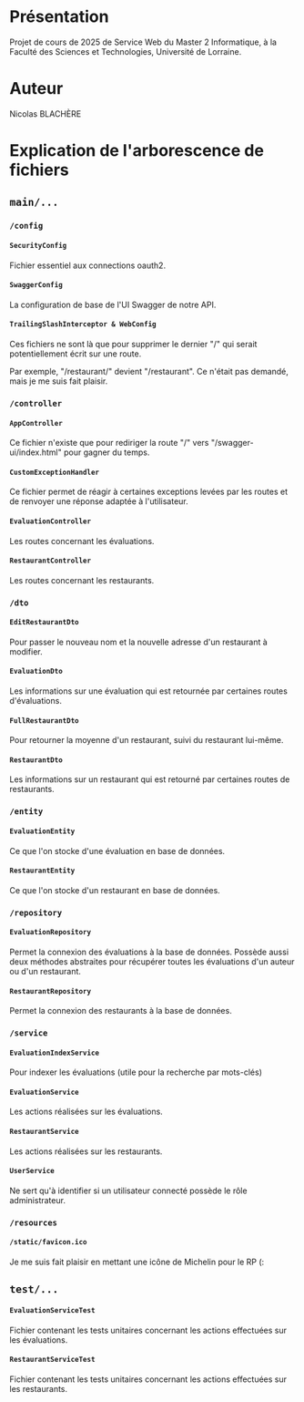 # Présentation
Projet de cours de 2025 de Service Web du Master 2 Informatique, à la Faculté des Sciences et Technologies, Université de Lorraine.

# Auteur
Nicolas BLACHÈRE

# Explication de l'arborescence de fichiers
## `main/...`
### `/config`
#### `SecurityConfig`
Fichier essentiel aux connections oauth2.
#### `SwaggerConfig`
La configuration de base de l'UI Swagger de notre API.
#### `TrailingSlashInterceptor & WebConfig`
Ces fichiers ne sont là que pour supprimer le dernier "/" qui serait potentiellement écrit sur une route.

Par exemple, "/restaurant/" devient "/restaurant". Ce n'était pas demandé, mais je me suis fait plaisir.

### `/controller`
#### `AppController`
Ce fichier n'existe que pour rediriger la route "/" vers "/swagger-ui/index.html" pour gagner du temps.
#### `CustomExceptionHandler`
Ce fichier permet de réagir à certaines exceptions levées par les routes et de renvoyer une réponse adaptée à l'utilisateur.
#### `EvaluationController`
Les routes concernant les évaluations.
#### `RestaurantController`
Les routes concernant les restaurants.

### `/dto`
#### `EditRestaurantDto`
Pour passer le nouveau nom et la nouvelle adresse d'un restaurant à modifier.
#### `EvaluationDto`
Les informations sur une évaluation qui est retournée par certaines routes d'évaluations.
#### `FullRestaurantDto`
Pour retourner la moyenne d'un restaurant, suivi du restaurant lui-même.
#### `RestaurantDto`
Les informations sur un restaurant qui est retourné par certaines routes de restaurants.

### `/entity`
#### `EvaluationEntity`
Ce que l'on stocke d'une évaluation en base de données.
#### `RestaurantEntity`
Ce que l'on stocke d'un restaurant en base de données.

### `/repository`
#### `EvaluationRepository`
Permet la connexion des évaluations à la base de données. Possède aussi deux méthodes abstraites pour récupérer toutes les évaluations d'un auteur ou d'un restaurant.
#### `RestaurantRepository`
Permet la connexion des restaurants à la base de données.

### `/service`
#### `EvaluationIndexService`
Pour indexer les évaluations (utile pour la recherche par mots-clés)
#### `EvaluationService`
Les actions réalisées sur les évaluations.
#### `RestaurantService`
Les actions réalisées sur les restaurants.
#### `UserService`
Ne sert qu'à identifier si un utilisateur connecté possède le rôle administrateur.

### `/resources`
#### `/static/favicon.ico`
Je me suis fait plaisir en mettant une icône de Michelin pour le RP (:
## `test/...`
#### `EvaluationServiceTest`
Fichier contenant les tests unitaires concernant les actions effectuées sur les évaluations.
#### `RestaurantServiceTest`
Fichier contenant les tests unitaires concernant les actions effectuées sur les restaurants.